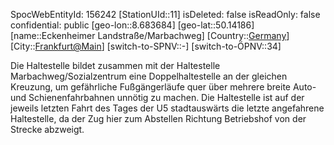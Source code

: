 ﻿---
location: [50.14186,8.683684]
type: Station
tags:
- geo/Station

---
SpocWebEntityId: 156242
[StationUId::11]
isDeleted: false
isReadOnly: false
confidential: public
[geo-lon::8.683684]
[geo-lat::50.14186]
[name::Eckenheimer Landstraße/Marbachweg]
[Country::[Germany](geo/Continent/Europe/Germany.md)]
[City::[Frankfurt@Main](geo/Continent/Europe/Germany/Hessen/Frankfurt@Main.md)]
[switch-to-SPNV::-]
[switch-to-ÖPNV::34]

Die Haltestelle bildet zusammen mit der Haltestelle Marbachweg/Sozialzentrum eine Doppelhaltestelle an der gleichen Kreuzung, um gefährliche Fußgängerläufe quer über mehrere breite Auto- und Schienenfahrbahnen unnötig zu machen. Die Haltestelle ist auf der jeweils letzten Fahrt des Tages der U5 stadtauswärts die letzte angefahrene Haltestelle, da der Zug hier zum Abstellen Richtung Betriebshof von der Strecke abzweigt.
